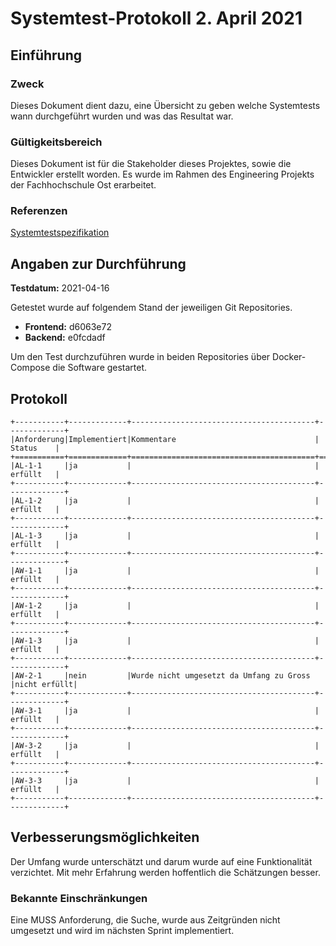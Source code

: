 # Systemtest-Protokoll 2. April 2021

## Einführung

### Zweck

Dieses Dokument dient dazu, eine Übersicht zu geben welche Systemtests wann durchgeführt wurden und was das Resultat war.

### Gültigkeitsbereich

Dieses Dokument ist für die Stakeholder dieses Projektes, sowie die Entwickler erstellt worden. Es wurde im Rahmen des Engineering Projekts der Fachhochschule Ost erarbeitet.

### Referenzen

[Systemtestspezifikation](./systemtestspezifikation.md)

## Angaben zur Durchführung

**Testdatum:** 2021-04-16

Getestet wurde auf folgendem Stand der jeweiligen Git Repositories.

- **Frontend:** d6063e72
- **Backend:** e0fcdadf

Um den Test durchzuführen wurde in beiden Repositories über Docker-Compose die Software gestartet.

## Protokoll

```eval_rst
+-----------+-------------+-----------------------------------------+-------------+
|Anforderung|Implementiert|Kommentare               				|	Status    |
+===========+=============+=========================================+=============+
|AL-1-1     |ja           |                         				|	erfüllt   |
+-----------+-------------+-----------------------------------------+-------------+
|AL-1-2     |ja           |                         				|	erfüllt   |
+-----------+-------------+-----------------------------------------+-------------+
|AL-1-3     |ja           |                         				|	erfüllt   |
+-----------+-------------+-----------------------------------------+-------------+
|AW-1-1     |ja           |                         				|	erfüllt   |
+-----------+-------------+-----------------------------------------+-------------+
|AW-1-2     |ja           |                         				|	erfüllt   |
+-----------+-------------+-----------------------------------------+-------------+
|AW-1-3     |ja           |                         				|	erfüllt   |
+-----------+-------------+-----------------------------------------+-------------+
|AW-2-1     |nein         |Wurde nicht umgesetzt da Umfang zu Gross |nicht erfüllt|
+-----------+-------------+-----------------------------------------+-------------+
|AW-3-1     |ja           |                         				|	erfüllt   |
+-----------+-------------+-----------------------------------------+-------------+
|AW-3-2     |ja           |                         				|	erfüllt   |
+-----------+-------------+-----------------------------------------+-------------+
|AW-3-3     |ja           |                         				|	erfüllt   |
+-----------+-------------+-----------------------------------------+-------------+
```

## Verbesserungsmöglichkeiten

 Der Umfang wurde unterschätzt und darum wurde auf eine Funktionalität verzichtet. Mit mehr Erfahrung werden hoffentlich die Schätzungen besser.

### Bekannte Einschränkungen

Eine MUSS Anforderung, die Suche, wurde aus Zeitgründen nicht umgesetzt und wird im nächsten Sprint implementiert.
